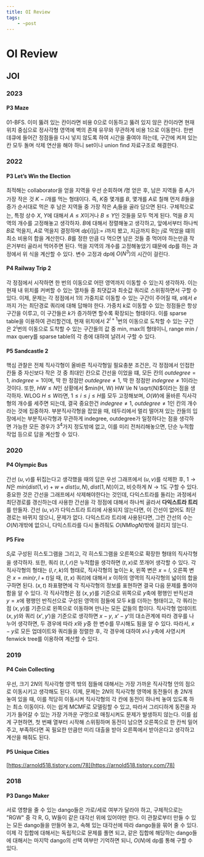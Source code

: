```yaml
---
title: OI Review
tags:
    - ~post
---
```


# OI Review

## JOI

### 2023

#### P3 Maze

01-BFS.
이미 뚫려 있는 칸이라면 비용 0으로 이동하고 뚫려 있지 않은 칸이라면 현재 위치 중심으로 정사각형 영역에 벽의 존재 유무와 무관하게 비용 1으로 이동한다.
한번 데큐에 들어간 정점들을 다시 넣지 않도록 하여 시간을 줄여야 하는데, 구간에 켜져 있는 칸 모두 돌며 삭제 연산을 해야 하니 set이나 union find 자료구조로 해결한다.

### 2022

#### P3 Let’s Win the Election

최적해는 collaborator을 얻을 지역을 우선 순회하며 $i$명 얻은 후, 남은 지역들 중 $A_i$가 가장 작은 것 $K-i$개를 먹는 형태이다.
즉, $K$중 몇개를 $B$, 몇개를 $A$로 칠해 먼저 $B$들을 증가 순서대로 먹은 후 남은 지역들 중 가장 작은 $A_i$들을 골라 담으면 된다.
구체적으로는, 특정 상수 $X$, $Y$에 대해서 $A \le X$이거나 $B \le Y$인 것들을 모두 먹게 된다.
먹을 $B$ 지역의 개수를 고정해놓고 생각하자.
$B$에 대해서 정렬해놓고 생각하고, 앞에서부터 하나씩 $B$로 먹을지, $A$로 먹을지 결정하며 $dp[i][j] :=$ $i$까지 봤고, 지금까지 B는 $j$로 먹었을 떄의 최소 비용의 합을 계산한다.
$B$를 정한 만큼 다 먹으면 남은 것들 중 먹어야 하는만큼 작은거부터 골라서 먹어주면 된다.
먹을 지역의 개수를 고정해놓았기 떄문에 dp를 하는 과정에서 위 식을 계산할 수 있다.
변수 고정과 dp에 $O(N^3)$의 시간이 걸린다.

#### P4 Railway Trip 2

각 정점에서 시작하면 한 번의 이동으로 어떤 영역까지 이동할 수 있는지 생각하자.
이는 현재 내 위치를 커버할 수 있는 열차들 중 최댓값과 최솟값 쿼리로 스위핑하면서 구할 수 있다.
이제, 문제는 각 정점에서 1의 가중치로 이동할 수 있는 구간이 주어질 때, $s$에서 $e$까지 가는 최단경로 쿼리에 대해 답해야 한다.
가중치 $k$로 이동할 수 있는 정점들은 항상 구간을 이루고, 이 구간들은 $k$가 증가하면 할수록 확장되는 형태이다.
이를 sparse table을 이용하여 관리할건데, 현재 위치에서 $2^{i+1}$번의 이동으로 도착할 수 있는 구간은 $2^i$번의 이동으로 도착할 수 있는 구간들의 값 중 min, max의 형태이니, range min / max query를 sparse table의 각 층에 대하여 날려서 구할 수 있다.

#### P5 Sandcastle 2

핵심 관찰은 전체 직사각형이 올바른 직사각형일 필요충분 조건은, 각 정점에서 인접한 칸들 중 자신보다 작은 것 중 최대인 칸으로 간선을 이었을 떄, 모든 칸의 $outdegree=1$, $indegree=1$이며, 딱 한 정점만 $outdegree \ne 1$, 딱 한 정점만 $indegree \ne 1$이라는 것이다.
또한, $HW \le N$인 상황에서 $min(H, W) HW \le N \sqrt{N}$이라는 점을 생각하자.
WLOG $H \le W$라면, $1 \le i \le j \le H$를 모두 고정해보며, $O(W)$에 올바른 직사각형의 개수를 세주면 되는데, 결국 중요한건 $indegree \ne 1$, $outdegree \ne 1$인 칸의 개수라는 것에 집중하자.
부분직사각형을 잡았을 때, 테두리에서 멀리 떨어져 있는 칸들의 입장에서는 부분직사각형과 무관하게 indegree, outdegree가 일정하다는 점을 생각하면 가능한 모든 경우가 $3^4$가지 정도밖에 없고, 이를 미리 전처리해놓으면, 단순 누적합 작업 등으로 답을 계산할 수 있다.

### 2020

#### P4 Olympic Bus

간선 $(u, v)$를 뒤집는다고 생각했을 때의 답은 우선 그래프에서 $(u, v)$를 삭제한 후, $1 \rightarrow N$은 $min(dist(1, v)+w+dist(u, N), dist(1, N))$이고, 비슷하게 $N \rightarrow 1$도 구할 수 있다.
중요한 것은 간선을 그래프에서 삭제해야한다는 것인데, 다익스트라를 돌리는 과정에서 최단경로를 갱신하는데 사용한 간선을 각 정점에 대해서 하나씩 골라서 **다익스트라 트리**를 만들자.
간선 $(u, v)$가 다익스트라 트리에 사용되지 않는다면, 이 간선이 없어도 최단경로는 바뀌지 않으니, 문제가 없다.
다익스트라 트리에 사용된다면, 그런 간선의 수는 $O(N)$개밖에 없으니, 다익스트라를 다시 돌려줘도 $O(NMlogN)$밖에 걸리지 않는다.

#### P5 Fire

$S_i$로 구성된 히스토그램을 그리고, 각 히스토그램을 오른쪽으로 확장한 형태의 직사각형을 생각하자.
또한, 쿼리 $(t, l, r)$은 누적합을 생각하면 $(t, x)$로 쪼개어 생각할 수 있다.
각 직사각형의 형태는 $(l, r, k)$의 형태로, 직사각형의 높이는 $k$, 왼쪽 변은 $x=l$, 오른쪽 변은 $x=min(r, l+t)$일 때, $(t, x)$ 쿼리에 대해서 $x$ 이하의 영역의 직사각형의 넓이의 합을 구하면 된다.
$(x, t)$ 좌표평면에 각 직사각형의 정보를 표현하면 결국 다음 문제를 풀어야 함을 알 수 있다.
각 직사각형은 점 $(x, y)$를 기준으로 위쪽으로 $y$축에 평행인 반직선과 $y=x$에 평행인 반직선으로 구성된 영역의 점들에 모두 $k$를 더하는 형태이고, 각 쿼리는 점 $(x, y)$를 기준으로 왼쪽으로 이동하며 만나는 모든 값들의 합이다.
직사각형 업데이트 $(x, y)$와 쿼리 $(x', y')$을 기준으로 생각하면 $x-y$, $x'-y'$의 대소관계에 따라 경우를 나누어 생각하면, 두 경우에 따라 $x$와 $y$중 한 변수를 무시해도 됨을 알 수 있다.
따라서, $x-y$로 모든 업데이트와 쿼리들을 정렬한 후, 각 경우에 대하여 $x$나 $y$축에 사영시켜 fenwick tree를 이용하여 계산할 수 있다.

### 2019

#### P4 Coin Collecting

우선, 크기 $2N$의 직사각형 영역 밖의 점들에 대해서는 가장 가까운 직사각형 안의 점으로 이동시키고 생각해도 된다.
이제, 문제는 $2N$의 직사각형 영역에 동전들이 총 $2N$개 놓여 있을 때, 이를 적당히 이동시켜 직사각형의 각 칸에 동전이 하나씩 놓여 있도록 하는 최소 이동이다.
이는 쉽게 MCMF로 모델링할 수 있고, 따라서 그리디하게 동전을 자기가 들어갈 수 있는 가장 가까운 구멍으로 매칭시켜도 문제가 발생하지 않는다.
이를 쉽게 구현하면, 첫 번째 열부터 시작해 스위핑하며 동전이 남으면 오른쪽으로 한 칸씩 밀어주고, 부족하다면 꼭 필요한 만큼만 미리 대출을 받아 오른쪽에서 받아온다고 생각하고 계산을 해줘도 된다.

#### P5 Unique Cities

[https://arnold518.tistory.com/78](https://arnold518.tistory.com/78)

### 2018

#### P3 Dango Maker

서로 영향을 줄 수 있는 dango들은 가로/세로 여부가 달라야 하고, 구체적으로는 "RGW" 중 각 R, G, W들이 같은 대각선 위에 있어야만 한다.
이 관찰로부터 만들 수 있는 모든 dango들을 만들어 놓고, 속해 있는 대각선에 따라 dango들을 묶어 줄 수 있다.
이제 각 집합에 대해서는 독립적으로 문제를 풀면 되고, 같은 집합에 해당하는 dango들에 대해서는 마지막 dango의 선택 여부만 기억하면 되니, $O(N)$에 dp를 통해 구할 수 있다.
